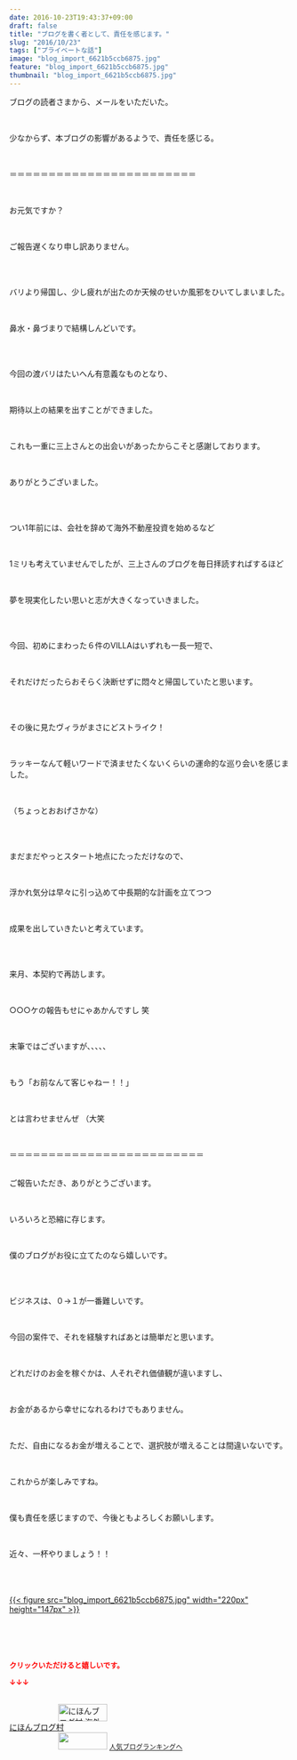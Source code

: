 ```yaml
---
date: 2016-10-23T19:43:37+09:00
draft: false
title: "ブログを書く者として、責任を感じます。"
slug: "2016/10/23"
tags: ["プライベートな話"]
image: "blog_import_6621b5ccb6875.jpg"
feature: "blog_import_6621b5ccb6875.jpg"
thumbnail: "blog_import_6621b5ccb6875.jpg"
---
```

<p>ブログの読者さまから、メールをいただいた。</p><br/><p>少なからず、本ブログの影響があるようで、責任を感じる。</p><br/><p>＝＝＝＝＝＝＝＝＝＝＝＝＝＝＝＝＝＝＝＝＝＝＝＝</p><br/><p>お元気ですか？</p><br/><p>ご報告遅くなり申し訳ありません。</p><br/><br/><p>バリより帰国し、少し疲れが出たのか天候のせいか風邪をひいてしまいました。</p><br/><p>鼻水・鼻づまりで結構しんどいです。</p><br/><br/><p>今回の渡バリはたいへん有意義なものとなり、</p><br/><p>期待以上の結果を出すことができました。</p><br/><p>これも一重に三上さんとの出会いがあったからこそと感謝しております。</p><br/><p>ありがとうございました。</p><br/><br/><p>つい1年前には、会社を辞めて海外不動産投資を始めるなど</p><br/><p>1ミリも考えていませんでしたが、三上さんのブログを毎日拝読すればするほど</p><br/><p>夢を現実化したい思いと志が大きくなっていきました。</p><br/><br/><p>今回、初めにまわった６件のVILLAはいずれも一長一短で、</p><br/><p>それだけだったらおそらく決断せずに悶々と帰国していたと思います。</p><br/><br/><p>その後に見たヴィラがまさにどストライク！</p><br/><p>ラッキーなんて軽いワードで済ませたくないくらいの運命的な巡り会いを感じました。</p><br/><p>（ちょっとおおげさかな）</p><br/><br/><p>まだまだやっとスタート地点にたっただけなので、</p><br/><p>浮かれ気分は早々に引っ込めて中長期的な計画を立てつつ</p><br/><p>成果を出していきたいと考えています。</p><br/><br/><p>来月、本契約で再訪します。</p><br/><p>○○○ケの報告もせにゃあかんですし 笑</p><br/><p>末筆ではございますが、、、、、</p><br/><p>もう「お前なんて客じゃねー！！」</p><br/><p>とは言わせませんぜ （大笑</p><br/><p>＝＝＝＝＝＝＝＝＝＝＝＝＝＝＝＝＝＝＝＝＝＝＝＝＝</p><p><br/>ご報告いただき、ありがとうございます。</p><br/><p>いろいろと恐縮に存じます。</p><br/><p>僕のブログがお役に立てたのなら嬉しいです。</p><br/><p><br/>ビジネスは、０→１が一番難しいです。</p><br/><p>今回の案件で、それを経験すればあとは簡単だと思います。</p><br/><p>どれだけのお金を稼ぐかは、人それぞれ価値観が違いますし、</p><br/><p>お金があるから幸せになれるわけでもありません。</p><p><br/></p><p>ただ、自由になるお金が増えることで、選択肢が増えることは間違いないです。</p><br/><p>これからが楽しみですね。</p><br/><p>僕も責任を感じますので、今後ともよろしくお願いします。</p><br/><p>近々、一杯やりましょう！！</p><br/><br/><br/><a href="blog_import_6621b5cdcb9e1.jpg">{{< figure src="blog_import_6621b5ccb6875.jpg" width="220px" height="147px" >}}</a><br/><br/><br/><br/><br/><p><font color="#ff0000" size="2"><strong>クリックいただけると嬉しいです。<br/></strong></font></p><p><font color="#ff0000" size="2"><strong>↓↓↓</strong></font></p><p><br/><a href="ranking.html?p_cid=01260127" target="_blank"><img border="0" alt="にほんブログ村 海外生活ブログ バリ島情報へ" src="data:image/svg+xml;charset=utf-8,%3Csvg%20xmlns%3D%22http%3A%2F%2Fwww.w3.org%2F2000%2Fsvg%22%20title%3D%22Placeholder%20for%20Images%22%20role%3D%22presentation%22%20viewBox%3D%220%200%2088%2031%22%20%2F%3E" width="88" height="31" data-src="https://img-proxy.blog-video.jp/images?url=http%3A%2F%2Foverseas.blogmura.com%2Fbali%2Fimg%2Fbali88_31.gif" style="aspect-ratio: auto 88 / 31;"/><noscript><img border="0" alt="にほんブログ村 海外生活ブログ バリ島情報へ" src="https://img-proxy.blog-video.jp/images?url=http%3A%2F%2Foverseas.blogmura.com%2Fbali%2Fimg%2Fbali88_31.gif" width="88" height="31"></noscript></a><br/><a href="ranking.html?p_cid=01260127" target="_blank">にほんブログ村</a> <br/><a title="人気ブログランキングへ" href="link.php?1804582"><img border="0" src="data:image/svg+xml;charset=utf-8,%3Csvg%20xmlns%3D%22http%3A%2F%2Fwww.w3.org%2F2000%2Fsvg%22%20title%3D%22Placeholder%20for%20Images%22%20role%3D%22presentation%22%20viewBox%3D%220%200%2088%2031%22%20%2F%3E" width="88" height="31" data-src="https://blog.with2.net/img/banner/banner_22.gif" style="aspect-ratio: auto 88 / 31;"/><noscript><img border="0" src="https://blog.with2.net/img/banner/banner_22.gif" width="88" height="31"></noscript></a> <a style="FONT-SIZE: 12px" href="link.php?1804582">人気ブログランキングへ</a> </p>

